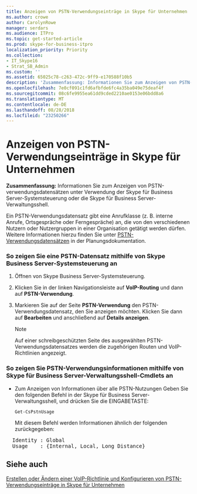 ```yaml
---
title: Anzeigen von PSTN-Verwendungseinträge in Skype für Unternehmen
ms.author: crowe
author: CarolynRowe
manager: serdars
ms.audience: ITPro
ms.topic: get-started-article
ms.prod: skype-for-business-itpro
localization_priority: Priority
ms.collection:
- IT_Skype16
- Strat_SB_Admin
ms.custom: ''
ms.assetid: 65025c78-c263-472c-9ff9-e170588f10b5
description: 'Zusammenfassung: Informationen Sie zum Anzeigen von PSTN-verwendungsdatensätzen unter Verwendung der Skype für Business Server-Systemsteuerung oder die Skype für Business Server-Verwaltungsshell.'
ms.openlocfilehash: 7e0cf091c1fd6afbfde6fc4a35ba049e75deaf4f
ms.sourcegitcommit: 08c6fe9955ea61dd9cded2210ae0153e06bdd8a6
ms.translationtype: MT
ms.contentlocale: de-DE
ms.lasthandoff: 08/28/2018
ms.locfileid: "23250266"
---
```

# <a name="view-pstn-usage-records-in-skype-for-business"></a>Anzeigen von PSTN-Verwendungseinträge in Skype für Unternehmen

**Zusammenfassung:** Informationen Sie zum Anzeigen von PSTN-verwendungsdatensätzen unter Verwendung der Skype für Business Server-Systemsteuerung oder die Skype für Business Server-Verwaltungsshell.

Ein PSTN-Verwendungsdatensatz gibt eine Anrufklasse (z. B. interne Anrufe, Ortsgespräche oder Ferngespräche) an, die von den verschiedenen Nutzern oder Nutzergruppen in einer Organisation getätigt werden dürfen. Weitere Informationen hierzu finden Sie unter [PSTN-Verwendungsdatensätzen](https://technet.microsoft.com/library/b5f624aa-abe8-455b-a8e3-c228be230463.aspx) in der Planungsdokumentation.

### <a name="to-view-a-pstn-usage-record-by-using-skype-for-business-server-control-panel"></a>So zeigen Sie eine PSTN-Datensatz mithilfe von Skype Business Server-Systemsteuerung an

1. Öffnen von Skype Business Server-Systemsteuerung.

2. Klicken Sie in der linken Navigationsleiste auf **VoIP-Routing** und dann auf **PSTN-Verwendung**.

3. Markieren Sie auf der Seite **PSTN-Verwendung** den PSTN-Verwendungsdatensatz, den Sie anzeigen möchten. Klicken Sie dann auf **Bearbeiten** und anschließend auf **Details anzeigen**.

    > [!NOTE]
    > Auf einer schreibgeschützten Seite des ausgewählten PSTN-Verwendungsdatensatzes werden die zugehörigen Routen und VoIP-Richtlinien angezeigt.

### <a name="to-view-pstn-usage-information-by-using-skype-for-business-server-management-shell-cmdlets"></a>So zeigen Sie PSTN-Verwendungsinformationen mithilfe von Skype für Business Server-Verwaltungsshell-Cmdlets an

- Zum Anzeigen von Informationen über alle PSTN-Nutzungen Geben Sie den folgenden Befehl in der Skype für Business Server-Verwaltungsshell, und drücken Sie die EINGABETASTE:

  ```
  Get-CsPstnUsage
  ```

    Mit diesem Befehl werden Informationen ähnlich der folgenden zurückgegeben:

<pre>
  Identity : Global
  Usage    : {Internal, Local, Long Distance}
</pre>

## <a name="see-also"></a>Siehe auch

[Erstellen oder Ändern einer VoIP-Richtlinie und Konfigurieren von PSTN-Verwendungseinträge in Skype für Unternehmen](voice-policy-and-pstn-usage-records.md)

